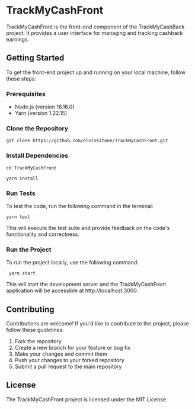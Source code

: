 # TrackMyCashFront

TrackMyCashFront is the front-end component of the TrackMyCashBack project. It provides a user interface for managing and tracking cashback earnings.

## Getting Started

To get the front-end project up and running on your local machine, follow these steps:

### Prerequisites

- Node.js (version 16.16.0)
- Yarn (version 1.22.15)

### Clone the Repository

```git clone https://github.com/elviskitone/TrackMyCashFront.git```


### Install Dependencies

```cd TrackMyCashFront```

```yarn install```


### Run Tests

To test the code, run the following command in the terminal:

```yarn test```


This will execute the test suite and provide feedback on the code's functionality and correctness.

### Run the Project

To run the project locally, use the following command:

``` yarn start```


This will start the development server and the TrackMyCashFront application will be accessible at http://localhost:3000.

## Contributing

Contributions are welcome! If you'd like to contribute to the project, please follow these guidelines:

1. Fork the repository
2. Create a new branch for your feature or bug fix
3. Make your changes and commit them
4. Push your changes to your forked repository
5. Submit a pull request to the main repository

## License

The TrackMyCashFront project is licensed under the MIT License.
